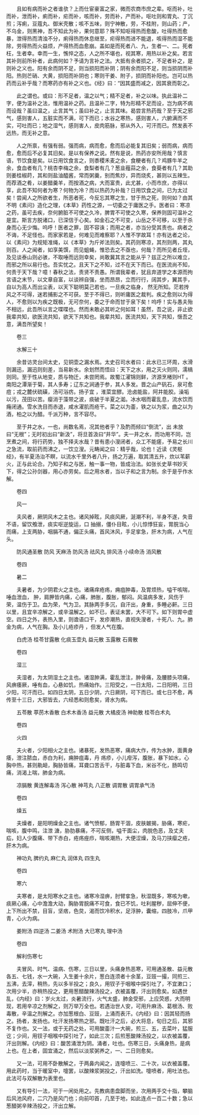 <!-- { "loadSidebar": true } -->
　　且如有病而补之者谁欤？上而仕宦豪富之家，微而农商市庶之辈。呕而补，吐而补，泄而补，痢而补，疟而补，咳而补，劳而补，产而补。呕吐则和胃丸、丁沉煎；泻痢，豆蔻丸、御米壳散；咳不五味，则宁神散，劳，不桂附，则山药；产，不乌金，则黑神，吾不知此为补，果何意耶？殊不知呕得热而愈酸，吐得热而愈暴，泄得热而清浊不分，痢得热而休息继至，疟得热而进不能退，咳得热而湿不能除，劳得热而火益烦，产得热而血愈崩。盖如是而死者八、九，生者一、二。死者枉，生者幸。幸而一生，憔悴之态，人之所不堪也，视其寒，用热以补之矣。若言其补则前所补者，此病何如？予请为言补之法。大抵有余者损之，不足者补之，是则补之义也。阳有余而阴不足，则当损阳而补阴；阴有余而阳不足，则当损阴而补阳。热则芒硝、大黄，损阳而补阴也；寒则干姜、附子，损阴而补阳也。岂可以热药而云补乎哉？而寒药亦有补之义也。《经》曰：“因其盛而减之，因其衰而彰之。

　　此之谓也。或曰：形不足者，温之以气；精不足者，补之以味。执此温补二字，便为温补之法，惟用温补之药。且温补二字，特为形精不足而设，岂为病不病而设哉？虽曰温之，止言其气；虽曰补之，止言其味。曷尝言热药哉？至于天之邪气，感则害人，五脏实而不满，可下而已；水谷之寒热，感则害人，六腑满而不实，可吐而已；地之湿气，感则害人，皮肉筋脉，邪从外入，可汗而已。然发表不远热，而无补之意。

　　人之所禀，有强有弱。强而病，病而愈，愈而后必能复其旧矣；弱而病，病而愈，愈而后不必复其旧矣。是以有保养之说。然有是说，热药亦安所用哉？慎言语，节饮食是矣。以日用饮食言之，则黍稷禾麦之余，食粳者有几？鸡豚牛羊之余，食血者有几？桃杏李梅之余，食梨者有几？葱韭薤蒜之余，食葵者有几？其助则姜桂椒莳，其和则盐油醯酱，常而粥羹，别而焦炒，异而烧炙，甚则以五辣生。而荐酒之肴，以姜醋羹羊，而按酒之病，大而富贵，此尤甚，小而市庶，亦得以享，此吾不知何者为寒？何物为冷？而以热药为补哉？日用饮食之间，已为太过矣！尝闻人之所欲者生，所恶者死，今反忘其寒之生，甘于热之死，则何如？由其不明《素问》造化之理，《本草》药性之源，一切委之于庸医之手。医者曰：寒凉之药，虽可去疾，奈何腑脏不可使之久冷，脾胃不可使之久寒，保养则固可温补之是宜。斯言方脱诸口，已深信于心矣。如金石之不可变，山岳之不可移，以至于杀身而心无少悔。呜呼！医者之罪，固不容诛；而用之者，亦当分受其责也。病者之不诲，不足怪也。而家家若是，何难见而难察耶？人惟不学故耳！亦有达者之论，以《素问》为规矩准绳，以《本草》为斤斧法则矣。其药则寒凉，其剂则两，其丸则百。人之闻者，如享美馔，而见蛆蝇，惟恐去之不亟也，何哉？而所见者丘垤，及见谈泰山则必骇，不取唾而远则幸矣，尚敢冀其言之能从乎？兹正之所以难立，而邪之所以易行也。吾实忧之。且天下之不知，过不在天下而已。在医流尚不知，何责于天下哉？噫！春秋之法，责贤不责愚。所谓我辈者，犹且弃道学之本源而拘言语之末节，以文章自富，以谈辨自强，坐而昂昂，立而行行，阔其步，翼其手，自以为高人而出尘表，以天下聪明莫己若也，一旦疾之临身， 然无所知。茫若抟风之不可得，迷若捕影之不可获。至于不得已，则听庸医之裁判。疾之愈则以为得人，不愈则以为疾之既极，无可奈何，委之于命而甘于泉下矣！呜呼！实与愚夫殆不相远，此吾所以言之喋喋也。然而未敢必其听之何如耳！虽然，吾之说，非止欲我辈共知，欲医流共知，欲天下共知也。我辈共知，医流共知，天下共知，惬吾之意，满吾所望矣！

　　卷三

　　水解三十

　　余昔访灵台间太史，见铜壶之漏水焉。太史召司水者曰：此水已三环周，水滑则漏迅，漏迅则刻差，当易新水。余划然而悟曰：天下之水，用之灭火则同，濡槁则同。至于性从地变，质与物迁，未尝罔焉。故蜀江濯锦则鲜，济源烹楮则HT 。南阳之潭渐于菊，其人多寿；辽东之涧通于参，其人多发。晋之山产矾石，泉可愈痘；戎之麓伏硫磺，汤可浴疠。扬子宜 ，淮菜宜醪。沧卤能盐，阿井能胶。澡垢以污，茂田以苦。瘿消于藻带之波，痰破于半夏之洳。冰水咽而霍乱息，流水饮而癃闭通。雪水洗目而赤退，咸水濯肌而疮干。菜之以为齑，铁之以为浆，曲之以为酒，柏之以为醋。千派万种，言不容尽。

　　至于井之水，一也，尚数名焉，况其他者乎？及酌而倾曰“倒流”，出 未放曰“无根”；无时初出曰“新汲”，将旦首汲曰“井华”。夫一井之水，而功用不同，岂烹煮之间，将行药势，独不择夫水哉？昔有患小溲闭者，众工不能瘥，予易之长川之急流，取前药而沸之，一饮立溲。元畴闻之曰：精乎哉，论也！近读《灵枢经》，有半夏汤治不瞑，以流水千里外者八升，扬之万遍，取其清五升，炊以苇薪火，正与此论合。乃知子和之与医，触一事一物，皆成治法。如张长史草书妙天下，得之公孙剑器，用心亦劳矣。后之用水者，当以子和之言为制。余于是乎作水解。

　　卷四

　　风一

　　夫风者，厥阴风木之主也。诸风掉眩，风痰风厥，涎潮不利，半身不遂，失音不语，留饮飧泄，痰实呕逆旋运，口 抽搦，僵仆目眩，小儿惊悸狂妄，胃脘当心而痛，上支两胁，咽膈不通，偏正头痛，首风沐风，手足挛急，肝木为病，人气在头。

　　防风通圣散 防风 天麻汤 防风汤 祛风丸 排风汤 小续命汤 消风散

　　卷四

　　暑二

　　夫暑者，为少阴君火之主也。诸痛痒疮疡，痈疽肿毒，及胃烦热，嗌干咳喘，唾血泄血， 肿，肩胛皆内痛，心痛，肺胀，腹胀，郁闷。风温病多发，风伤于荣，温伤于卫。血为荣，气为卫。其脉两手多沉，自汗出，身重，多睡必鼾。三日以里，且宜辛凉解之，或辛温解之。如不已，表证未罢，大不可下。如下则胃中虚空。四日之外，表热入里，则谵语口干，发疹潮热，直视失溲者，十死八、九。肺金为病，人气在胸。及小儿疮疹丹 ，但发人气在腹。

　　白虎汤 桂苓甘露散 化痰玉壶丸 益元散 玉露散 石膏散

　　卷四

　　湿三

　　夫湿者，为太阴湿土之主也。诸湿肿满，霍乱泄注，肿骨痛，及腰膝头项痛，风痹痿厥，唾有血，心悬如饥，热痛始作。三阳受之，一日太阳，二日阳明，三日少阳，可汗而已。如四日太阴，五日少阴，六日厥阴，可下而已。或七日不愈，再传至十三日，大邪皆去，六经悉和则愈矣，肾水为病。

　　五苓散 葶苈木香散 白术木香汤 益元散 大橘皮汤 神助散 桂苓白术丸

　　卷四

　　火四

　　夫火者，少阳相火之主也。诸暴死，发热恶寒，痛病大作，传为水肿，面黄身痿，泄注脓血，赤白为利，痈肿疽毒，丹 疡疹，小儿疳泻，腹胀，暴下如水，心胸中热，甚则鼽衄，胸胁皆痛，耳聋口苦舌干，与脏毒下血，米谷不化，肠鸣切痛，消渴上喘，肺金为病。

　　凉膈散 黄连解毒汤 泻心散 神芎丸 八正散 调胃散 调胃承气汤

　　卷四

　　燥五

　　夫燥者，是阳明燥金之主也。诸气愤郁，肠胃干涸，皮肤皴揭，胁痛，寒疟，喘咳，腹中鸣，注泄 溏，胁肋暴痛，不可反侧，嗌干面尘，肉脱色恶，及丈夫 疝，妇人少腹痛、带下赤白，疮疡痤疖，喘咳潮热，大便涩燥，及马刀挟瘿之疮，肝木为病。

　　神功丸 脾约丸 麻仁丸 润体丸 四生丸

　　卷四

　　寒六

　　夫寒者，是太阳寒水之主也。诸寒冷湿痹，肘臂挛急，秋湿既多，寒咳为嗽，痰厥心痛，心中澹澹大动，胸胁胃脘痛不可食，食已不饥，吐利腥秽，屈伸不便，上下所出不禁，目盲，坚痞，色炱，渴而饮冷积水，足浮肿，囊缩，四肢冷，爪甲青，心火为病。

　　姜附汤 四逆汤 二姜汤 术附汤 大已寒丸 理中汤

　　卷四

　　解利伤寒七

　　夫冒风、时气、温病、伤寒，三日以里，头痛身热恶寒，可用通圣散、益元散各五、七钱，水一大碗，入生姜十余片，葱白连须者十余茎，豆豉一撮，同煎三、五沸，去滓，稍热，先以多半投之；良久，用钗子于咽喉中探引吐了，不宜漱口；次用少半，亦稍热投之，更用葱醋酸辣汤投之，衣被盖覆，汗出则愈矣。如遇世乱，《内经》曰：岁火太过，炎暑流行，火气太盛，肺金受邪，上应荧惑，大而明现，若用辛凉之剂解之，则万举万全也。若遇治世人安，可用升麻汤、葛根汤、败毒散，辛温之剂解之。亦加葱根白、豆豉，上涌而表汗。《内经》曰：因其轻而扬之。扬者，发扬也。吐汗发扬寒热之邪。既吐汗之后，必大将息，旬日之后，其邪不复作也。又一法，或于无药之处，可用酸齑汁一大碗，煎三、五，去菜叶，猛服讫；少间，用钗子咽喉中探引吐了，如此三次；后煎葱酸辣汤投之，以衣被盖覆，汗出则解。《内经》曰：酸苦涌泄为阴。涌者，吐也。伤寒三日，头痛身热，是病上也。在上者，固宜涌之，然后以淡浆粥养之，一、二日则愈矣。

　　又一法，可用不卧散解之，于两鼻内闻之，连嚏喷三、二十次，以衣被盖覆。用此药时，当于暖室中，嚏罢，以酸辣浆粥投之，汗出如洗。嚏喷者，用吐法也。此法可与双解散为表里也。

　　又有导引一法，可于一闲处用之。先教病患盘脚而坐，次用两手交十指，攀脑后风池风府，二穴乃是风门也；向前叩首，几至于地，如此连点一百二十数；急以葱醋粥辛辣汤投之，汗出立解。

